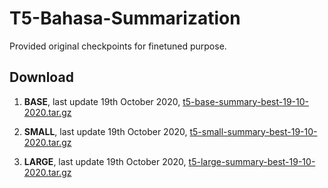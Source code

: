 # T5-Bahasa-Summarization

Provided original checkpoints for finetuned purpose.

## Download

1. **BASE**, last update 19th October 2020, [t5-base-summary-best-19-10-2020.tar.gz](https://f000.backblazeb2.com/file/malaya-model/bert-bahasa/t5-base-summary-best-19-10-2020.tar.gz)

2. **SMALL**, last update 19th October 2020, [t5-small-summary-best-19-10-2020.tar.gz](https://f000.backblazeb2.com/file/malaya-model/bert-bahasa/t5-base-summary-best-19-10-2020.tar.gz)

3. **LARGE**, last update 19th October 2020, [t5-large-summary-best-19-10-2020.tar.gz](https://f000.backblazeb2.com/file/malaya-model/bert-bahasa/t5-large-summary-best-19-10-2020.tar.gz)